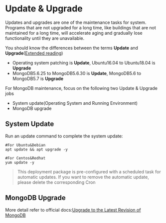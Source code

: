 # Update & Upgrade

Updates and upgrades are one of the maintenance tasks for system. Programs that are not upgraded for a long time, like buildings that are not maintained for a long time, will accelerate aging and gradually lose functionality until they are unavailable.

You should know the differences between the terms **Update** and **Upgrade**([Extended reading](https://support.websoft9.com/docs/faq/tech-upgrade.html#update-vs-upgrade))
- Operating system patching is **Update**, Ubuntu16.04 to Ubuntu18.04 is **Upgrade**
- MongoDB5.6.25 to MongoDB5.6.30 is **Update**, MongoDB5.6 to MongoDB5.7 is **Upgrade**

For MongoDB maintenance, focus on the following two Update & Upgrade jobs

- System update(Operating System and Running Environment) 
- MongoDB upgrade 

## System Update

Run an update command to complete the system update:

``` shell
#For Ubuntu&Debian
apt update && apt upgrade -y

#For Centos&Redhat
yum update -y
```
> This deployment package is pre-configured with a scheduled task for automatic updates. If you want to remove the automatic update, please delete the corresponding Cron

## MongoDB Upgrade

More detail refer to official docs:[Upgrade to the Latest Revision of MongoDB](https://docs.mongodb.com/manual/tutorial/upgrade-revision/)